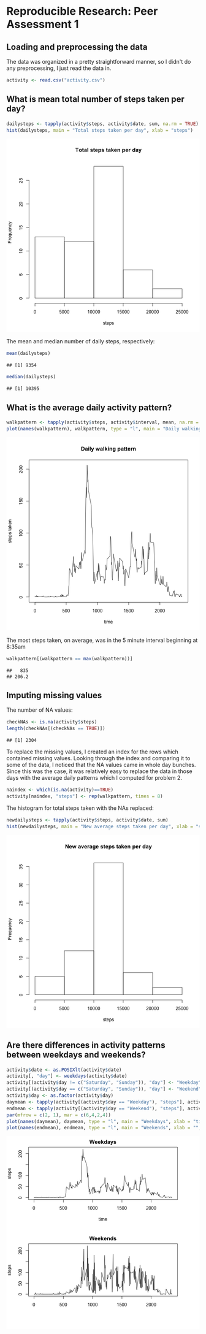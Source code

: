 # Reproducible Research: Peer Assessment 1


## Loading and preprocessing the data
The data was organized in a pretty straightforward manner, so I didn't do any preprocessing, I just read the data in. 

```r
activity <- read.csv("activity.csv")
```

## What is mean total number of steps taken per day?


```r
dailysteps <- tapply(activity$steps, activity$date, sum, na.rm = TRUE)
hist(dailysteps, main = "Total steps taken per day", xlab = "steps")
```

![plot of chunk unnamed-chunk-2](figure/unnamed-chunk-2.png) 

The mean and median number of daily steps, respectively:

```r
mean(dailysteps)
```

```
## [1] 9354
```

```r
median(dailysteps)
```

```
## [1] 10395
```

## What is the average daily activity pattern?


```r
walkpattern <- tapply(activity$steps, activity$interval, mean, na.rm = TRUE)
plot(names(walkpattern), walkpattern, type = "l", main = "Daily walking pattern", xlab = "time", ylab = "steps taken")
```

![plot of chunk unnamed-chunk-4](figure/unnamed-chunk-4.png) 

The most steps taken, on average, was in the 5 minute interval beginning at 8:35am

```r
walkpattern[(walkpattern == max(walkpattern))]
```

```
##   835 
## 206.2
```

## Imputing missing values

The number of NA values:

```r
checkNAs <- is.na(activity$steps)
length(checkNAs[(checkNAs == TRUE)])
```

```
## [1] 2304
```

To replace the missing values, I created an index for the rows which contained missing values. Looking through the index and comparing it to some of the data, I noticed that the NA values came in whole day bunches. Since this was the case, it was relatively easy to replace the data in those days with the average daily patterns which I computed for problem 2. 

```r
naindex <- which(is.na(activity)==TRUE) 
activity[naindex, "steps"] <- rep(walkpattern, times = 8)
```

The histogram for total steps taken with the NAs replaced:

```r
newdailysteps <- tapply(activity$steps, activity$date, sum)
hist(newdailysteps, main = "New average steps taken per day", xlab = "steps")
```

![plot of chunk unnamed-chunk-8](figure/unnamed-chunk-8.png) 

## Are there differences in activity patterns between weekdays and weekends?


```r
activity$date <- as.POSIXlt(activity$date)
activity[, "day"] <- weekdays(activity$date)
activity[(activity$day != c("Saturday", "Sunday")), "day"] <- "Weekday"
activity[(activity$day == c("Saturday", "Sunday")), "day"] <- "Weekend"
activity$day <- as.factor(activity$day)
daymean <- tapply(activity[(activity$day == "Weekday"), "steps"], activity[(activity$day == "Weekday"), "interval"], mean)
endmean <- tapply(activity[(activity$day == "Weekend"), "steps"], activity[(activity$day == "Weekend"), "interval"], mean)
par(mfrow = c(2, 1), mar = c(6,4,2,4))
plot(names(daymean), daymean, type = "l", main = "Weekdays", xlab = "time", ylab = "steps")
plot(names(endmean), endmean, type = "l", main = "Weekends", xlab = "", ylab = "steps")
```

![plot of chunk unnamed-chunk-9](figure/unnamed-chunk-9.png) 
